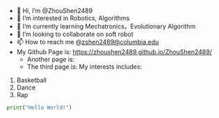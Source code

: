- 👋 Hi, I’m @ZhouShen2489
- 👀 I’m interested in Robotics, Algorithms
- 🌱 I’m currently learning Mechatronics，Evolutionary Algorithm
- 💞️ I’m looking to collaborate on soft robot
- 📫 How to reach me @zshen2489@columbia.edu
- My Github Page is: https://zhoushen2489.github.io/ZhouShen2489/
  - Another page is:
  - The third page is:
My interests includes:
1. Basketball
2. Dance
3. Rap

```python
print("Hello World!")
```
<!---
ZhouShen2489/ZhouShen2489 is a ✨ special ✨ repository because its `README.md` (this file) appears on your GitHub profile.
You can click the Preview link to take a look at your changes.
--->

